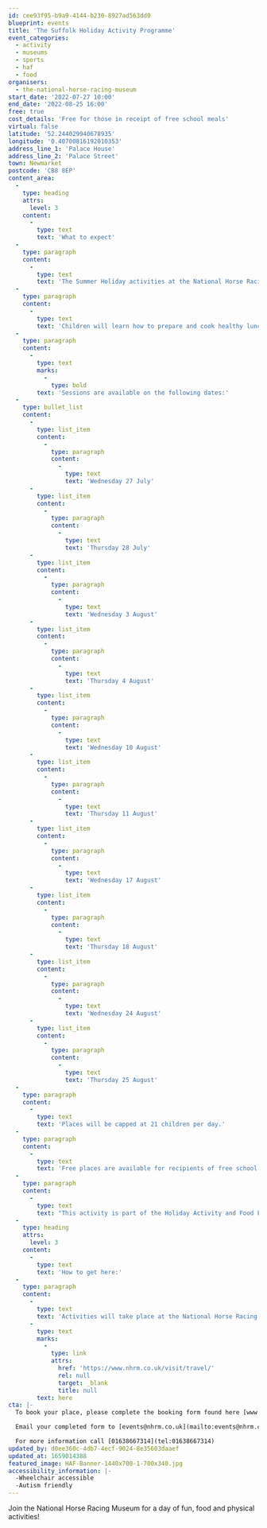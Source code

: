 ```yaml
---
id: cee93f95-b9a9-4144-b230-8927ad563dd0
blueprint: events
title: 'The Suffolk Holiday Activity Programme'
event_categories:
  - activity
  - museums
  - sports
  - haf
  - food
organisers:
  - the-national-horse-racing-museum
start_date: '2022-07-27 10:00'
end_date: '2022-08-25 16:00'
free: true
cost_details: 'Free for those in receipt of free school meals'
virtual: false
latitude: '52.244029940678935'
longitude: '0.40700816192010353'
address_line_1: 'Palace House'
address_line_2: 'Palace Street'
town: Newmarket
postcode: 'CB8 8EP'
content_area:
  -
    type: heading
    attrs:
      level: 3
    content:
      -
        type: text
        text: 'What to expect'
  -
    type: paragraph
    content:
      -
        type: text
        text: 'The Summer Holiday activities at the National Horse Racing Museum have been designed to allow children to learn more about horseracing and the history of the noble sport; to find out more about some of the science behind the breeding of thoroughbred racehorses, and the importance of physical activity. There will also be games and lots of activities to keep younger minds engaged.'
  -
    type: paragraph
    content:
      -
        type: text
        text: 'Children will learn how to prepare and cook healthy lunch and snacks on site. Plus, there will be lots of outdoor activities and games to enjoy, like, relay puzzles, circuit training, dodgeball and a chance to try out the racing simulator.'
  -
    type: paragraph
    content:
      -
        type: text
        marks:
          -
            type: bold
        text: 'Sessions are available on the following dates:'
  -
    type: bullet_list
    content:
      -
        type: list_item
        content:
          -
            type: paragraph
            content:
              -
                type: text
                text: 'Wednesday 27 July'
      -
        type: list_item
        content:
          -
            type: paragraph
            content:
              -
                type: text
                text: 'Thursday 28 July'
      -
        type: list_item
        content:
          -
            type: paragraph
            content:
              -
                type: text
                text: 'Wednesday 3 August'
      -
        type: list_item
        content:
          -
            type: paragraph
            content:
              -
                type: text
                text: 'Thursday 4 August'
      -
        type: list_item
        content:
          -
            type: paragraph
            content:
              -
                type: text
                text: 'Wednesday 10 August'
      -
        type: list_item
        content:
          -
            type: paragraph
            content:
              -
                type: text
                text: 'Thursday 11 August'
      -
        type: list_item
        content:
          -
            type: paragraph
            content:
              -
                type: text
                text: 'Wednesday 17 August'
      -
        type: list_item
        content:
          -
            type: paragraph
            content:
              -
                type: text
                text: 'Thursday 18 August'
      -
        type: list_item
        content:
          -
            type: paragraph
            content:
              -
                type: text
                text: 'Wednesday 24 August'
      -
        type: list_item
        content:
          -
            type: paragraph
            content:
              -
                type: text
                text: 'Thursday 25 August'
  -
    type: paragraph
    content:
      -
        type: text
        text: 'Places will be capped at 21 children per day.'
  -
    type: paragraph
    content:
      -
        type: text
        text: 'Free places are available for recipients of free school meals and these children will be given booking priority.'
  -
    type: paragraph
    content:
      -
        type: text
        text: "This activity is part of the Holiday Activity and Food Fund Programme, supporting children and families in the school holidays.\_"
  -
    type: heading
    attrs:
      level: 3
    content:
      -
        type: text
        text: 'How to get here:'
  -
    type: paragraph
    content:
      -
        type: text
        text: 'Activities will take place at the National Horse Racing Museum, Newmarket CB8 8EP. For full details on how to get here, click '
      -
        type: text
        marks:
          -
            type: link
            attrs:
              href: 'https://www.nhrm.co.uk/visit/travel/'
              rel: null
              target: _blank
              title: null
        text: here
cta: |-
  To book your place, please complete the booking form found here [www.nhrm.co.uk/event/the-holiday-activity-food-fund-programme/ ](https://www.nhrm.co.uk/event/the-holiday-activity-food-fund-programme/)

  Email your completed form to [events@nhrm.co.uk](mailto:events@nhrm.co.uk ) 

  For more information call [01638667314](tel:01638667314)
updated_by: d0ee360c-4db7-4ecf-9024-8e35603daaef
updated_at: 1659014388
featured_image: HAF-Banner-1440x700-1-700x340.jpg
accessibility_information: |-
  -Wheelchair accessible
  -Autism friendly
---
```

Join the National Horse Racing Museum for a day of fun, food and physical activities!